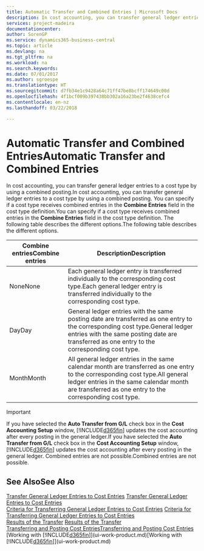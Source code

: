 ```yaml
---
title: Automatic Transfer and Combined Entries | Microsoft Docs
description: In cost accounting, you can transfer general ledger entries to a cost type by using a combined posting. You can specify if a cost type receives combined entries in the **Combine Entries** field in the cost type definition. The following table describes the different options.
services: project-madeira
documentationcenter: 
author: SorenGP
ms.service: dynamics365-business-central
ms.topic: article
ms.devlang: na
ms.tgt_pltfrm: na
ms.workload: na
ms.search.keywords: 
ms.date: 07/01/2017
ms.author: sgroespe
ms.translationtype: HT
ms.sourcegitcommit: d7fb34e1c9428a64c71ff47be8bcff174649c00d
ms.openlocfilehash: 4f1bcf009b397438bb302a16a23be2f4638cefc4
ms.contentlocale: en-nz
ms.lasthandoff: 03/22/2018

---
```

# <a name="automatic-transfer-and-combined-entries"></a><span data-ttu-id="f4a59-105">Automatic Transfer and Combined Entries</span><span class="sxs-lookup"><span data-stu-id="f4a59-105">Automatic Transfer and Combined Entries</span></span>
<span data-ttu-id="f4a59-106">In cost accounting, you can transfer general ledger entries to a cost type by using a combined posting.</span><span class="sxs-lookup"><span data-stu-id="f4a59-106">In cost accounting, you can transfer general ledger entries to a cost type by using a combined posting.</span></span> <span data-ttu-id="f4a59-107">You can specify if a cost type receives combined entries in the **Combine Entries** field in the cost type definition.</span><span class="sxs-lookup"><span data-stu-id="f4a59-107">You can specify if a cost type receives combined entries in the **Combine Entries** field in the cost type definition.</span></span> <span data-ttu-id="f4a59-108">The following table describes the different options.</span><span class="sxs-lookup"><span data-stu-id="f4a59-108">The following table describes the different options.</span></span>  

|<span data-ttu-id="f4a59-109">Combine entries</span><span class="sxs-lookup"><span data-stu-id="f4a59-109">Combine entries</span></span>|<span data-ttu-id="f4a59-110">Description</span><span class="sxs-lookup"><span data-stu-id="f4a59-110">Description</span></span>|  
|---------------------|-----------------|  
|<span data-ttu-id="f4a59-111">None</span><span class="sxs-lookup"><span data-stu-id="f4a59-111">None</span></span>|<span data-ttu-id="f4a59-112">Each general ledger entry is transferred individually to the corresponding cost type.</span><span class="sxs-lookup"><span data-stu-id="f4a59-112">Each general ledger entry is transferred individually to the corresponding cost type.</span></span>|  
|<span data-ttu-id="f4a59-113">Day</span><span class="sxs-lookup"><span data-stu-id="f4a59-113">Day</span></span>|<span data-ttu-id="f4a59-114">General ledger entries with the same posting date are transferred as one entry to the corresponding cost type.</span><span class="sxs-lookup"><span data-stu-id="f4a59-114">General ledger entries with the same posting date are transferred as one entry to the corresponding cost type.</span></span>|  
|<span data-ttu-id="f4a59-115">Month</span><span class="sxs-lookup"><span data-stu-id="f4a59-115">Month</span></span>|<span data-ttu-id="f4a59-116">All general ledger entries in the same calendar month are transferred as one entry to the corresponding cost type.</span><span class="sxs-lookup"><span data-stu-id="f4a59-116">All general ledger entries in the same calendar month are transferred as one entry to the corresponding cost type.</span></span>|  

> [!IMPORTANT]  
>  <span data-ttu-id="f4a59-117">If you have selected the **Auto Transfer from G/L** check box in the **Cost Accounting Setup** window, [!INCLUDE[d365fin](includes/d365fin_md.md)] updates the cost accounting after every posting in the general ledger.</span><span class="sxs-lookup"><span data-stu-id="f4a59-117">If you have selected the **Auto Transfer from G/L** check box in the **Cost Accounting Setup** window, [!INCLUDE[d365fin](includes/d365fin_md.md)] updates the cost accounting after every posting in the general ledger.</span></span> <span data-ttu-id="f4a59-118">Combined entries are not possible.</span><span class="sxs-lookup"><span data-stu-id="f4a59-118">Combined entries are not possible.</span></span>  

## <a name="see-also"></a><span data-ttu-id="f4a59-119">See Also</span><span class="sxs-lookup"><span data-stu-id="f4a59-119">See Also</span></span>  
 <span data-ttu-id="f4a59-120">[Transfer General Ledger Entries to Cost Entries](finance-how-to-transfer-general-ledger-entries-to-cost-entries.md) </span><span class="sxs-lookup"><span data-stu-id="f4a59-120">[Transfer General Ledger Entries to Cost Entries](finance-how-to-transfer-general-ledger-entries-to-cost-entries.md) </span></span>  
 <span data-ttu-id="f4a59-121">[Criteria for Transferring General Ledger Entries to Cost Entries](finance-criteria-for-transferring-general-ledger-entries-to-cost-entries.md) </span><span class="sxs-lookup"><span data-stu-id="f4a59-121">[Criteria for Transferring General Ledger Entries to Cost Entries](finance-criteria-for-transferring-general-ledger-entries-to-cost-entries.md) </span></span>  
 <span data-ttu-id="f4a59-122">[Results of the Transfer](finance-results-of-the-transfer.md) </span><span class="sxs-lookup"><span data-stu-id="f4a59-122">[Results of the Transfer](finance-results-of-the-transfer.md) </span></span>  
 [<span data-ttu-id="f4a59-123">Transferring and Posting Cost Entries</span><span class="sxs-lookup"><span data-stu-id="f4a59-123">Transferring and Posting Cost Entries</span></span>](finance-transfer-and-post-cost-entries.md)  
 <span data-ttu-id="f4a59-124">[Working with [!INCLUDE[d365fin](includes/d365fin_md.md)]](ui-work-product.md)</span><span class="sxs-lookup"><span data-stu-id="f4a59-124">[Working with [!INCLUDE[d365fin](includes/d365fin_md.md)]](ui-work-product.md)</span></span>

